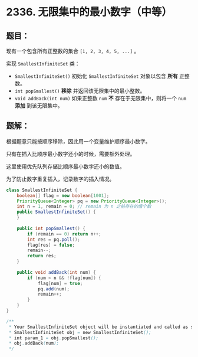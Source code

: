 # 2336. 无限集中的最小数字（中等）
## 题目：
现有一个包含所有正整数的集合 `[1, 2, 3, 4, 5, ...]` 。

实现 `SmallestInfiniteSet` 类：

* `SmallestInfiniteSet()` 初始化 `SmallestInfiniteSet` 对象以包含 **所有** 正整数。
* `int popSmallest()` **移除** 并返回该无限集中的最小整数。
* `void addBack(int num)` 如果正整数 `num` **不** 存在于无限集中，则将一个 `num` **添加** 到该无限集中。
## 题解：
根据题意只能按顺序移除，因此用一个变量维护顺序最小数字。

只有在插入比顺序最小数字还小的时候，需要额外处理。

这里使用优先队列存储比顺序最小数字还小的数值。

为了防止数字重复插入，记录数字的插入情况。
```java
class SmallestInfiniteSet {
    boolean[] flag = new boolean[1001];
    PriorityQueue<Integer> pq = new PriorityQueue<Integer>();
    int n = 1, remain = 0; // remain 为 n 之前存在的值个数
    public SmallestInfiniteSet() {
    }
    
    public int popSmallest() {
        if (remain == 0) return n++;
        int res = pq.poll();
        flag[res] = false;
        remain--;
        return res;
    }
    
    public void addBack(int num) {
        if (num < n && !flag[num]) {
            flag[num] = true;
            pq.add(num);
            remain++;
        }
    }
}

/**
 * Your SmallestInfiniteSet object will be instantiated and called as such:
 * SmallestInfiniteSet obj = new SmallestInfiniteSet();
 * int param_1 = obj.popSmallest();
 * obj.addBack(num);
 */
```